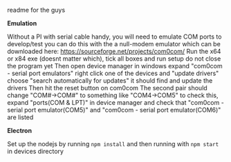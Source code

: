 readme for the guys


**Emulation**

Without a PI with serial cable handy, you will need to emulate COM ports to develop/test
you can do this with the a null-modem emulator which can be downloaded 
here: https://sourceforge.net/projects/com0com/
Run the x64 or x84 exe (doesnt matter which), tick all boxes and run setup
do not close the program yet
Then open device manager in windows
expand "com0com - serial port emulators"
right click one of the devices and "update drivers"
choose "search automatically for updates"
it should find and update the drivers
Then hit the reset button on com0com
The second pair should change "COM#->COM#" to something like "COM4->COM5"
to check this, expand "ports(COM & LPT)" in device manager
and check that "com0com - serial port emulator(COM5)" and "com0com - serial port emulator(COM6)" are listed


**Electron**

Set up the nodejs by running 
`npm install` and then running with `npm start` in devices directory




